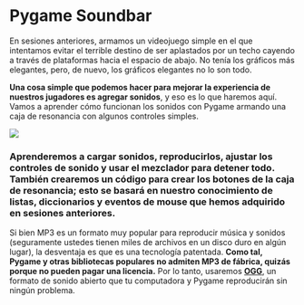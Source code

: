 # Pygame Soundbar

En sesiones anteriores, armamos un videojuego simple en el que intentamos evitar el terrible destino de ser aplastados por un techo cayendo a través de plataformas hacia el espacio de abajo. No tenía los gráficos más elegantes, pero, de nuevo, los gráficos elegantes no lo son todo. 

**Una cosa simple que podemos hacer para mejorar la experiencia de nuestros jugadores es agregar sonidos**, y eso es lo que haremos aquí. Vamos a aprender cómo funcionan los sonidos con Pygame armando una caja de resonancia con algunos controles simples. 

![](https://media.giphy.com/media/SXTTVIwYA36XpgfqJW/giphy.gif)

### Aprenderemos a cargar sonidos, reproducirlos, ajustar los controles de sonido y usar el mezclador para detener todo. También crearemos un código para crear los botones de la caja de resonancia; esto se basará en nuestro conocimiento de listas, diccionarios y eventos de mouse que hemos adquirido en sesiones anteriores.

Si bien MP3 es un formato muy popular para reproducir música y sonidos (seguramente ustedes tienen miles de archivos en un disco duro en algún lugar), la desventaja es que es una tecnología patentada. **Como tal, Pygame y otras bibliotecas populares no admiten MP3 de fábrica, quizás porque no pueden pagar una licencia.** Por lo tanto, usaremos [**OGG**](https://es.wikipedia.org/wiki/Ogg), un formato de sonido abierto que tu computadora y Pygame reproducirán sin ningún problema.


<!--stackedit_data:
eyJoaXN0b3J5IjpbLTQ1NDczODA0OSw3NDQxOTE3MDldfQ==
-->